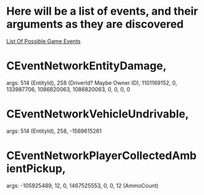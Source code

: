 # Here will be a list of events, and their arguments as they are discovered

[List Of Possible Game Events](https://github.com/citizenfx/fivem/blob/5bad342ab5dcb8d2f5d10b8823913e8c71802619/code/components/gta-core-five/include/gta_vtables.h)


# CEventNetworkEntityDamage,
args: 514 (EntityId), 258 (DriverId? Maybe Owner ID), 1101169152, 0, 133987706, 1086820063, 1086820063, 0, 0, 0, 0

# CEventNetworkVehicleUndrivable, 
args: 514 (EntityId), 258, -1569615261

# CEventNetworkPlayerCollectedAmbientPickup,
args: -105925489, 12, 0, 1467525553, 0, 0, 12 (AmmoCount)
